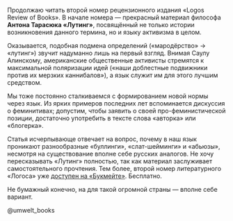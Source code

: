 Продолжаю читать второй номер рецензионного издания «Logos Review of Books». В начале номера — прекрасный материал философа **Антона Тарасюка «Лутинг»**, посвящённый не только истории возникновения данного термина, но и языку активизма в целом.

Оказывается, подобная подмена определений («мародёрство» → «лутинг») звучит надуманно лишь на первый взгляд. Внимая Саулу Алинскому, американские общественные активисты стремятся к максимальной поляризации идей («наши доблестные подвижники против их мерзких каннибалов»), а язык служит им для этого лучшим средством.

Мы тоже постоянно сталкиваемся с формированием новой нормы через язык. Из ярких примеров последних лет вспоминается дискуссия о феминитивах; допустим, чтобы заявить о своей про-феминистической позиции, достаточно употребить в тексте слова «авторка» или «блогерка».

Статья исчерпывающе отвечает на вопрос, почему в наш язык проникают разнообразные «буллинги», «слат-шейминги» и «абьюзы», несмотря на существование вполне себе русских аналогов. Не хочу пересказывать «Лутинг» полностью, так как материал заслуживает самостоятельного прочтения. Тем более, второй номер литературного «Логоса» уже [доступен на «Букмейте»][1]. Бесплатно.

Не бумажный конечно, на для такой огромной страны — вполне себе вариант.

@umwelt\_books

[1]:	https://bookmate.com/books/xNWh9BNb